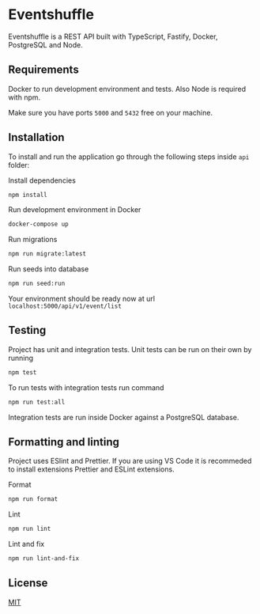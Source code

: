 # Eventshuffle

Eventshuffle is a REST API built with TypeScript, Fastify, Docker, PostgreSQL and Node.

## Requirements

Docker to run development environment and tests. Also Node is required with npm.

Make sure you have ports `5000` and `5432` free on your machine.

## Installation

To install and run the application go through the following steps inside `api` folder:

Install dependencies

```bash
npm install
```

Run development environment in Docker

```bash
docker-compose up
```

Run migrations

```bash
npm run migrate:latest
```

Run seeds into database

```bash
npm run seed:run
```

Your environment should be ready now at url `localhost:5000/api/v1/event/list`

## Testing

Project has unit and integration tests. Unit tests can be run on their own by running

```bash
npm test
```

To run tests with integration tests run command

```bash
npm run test:all
```

Integration tests are run inside Docker against a PostgreSQL database.

## Formatting and linting

Project uses ESlint and Prettier. If you are using VS Code it is recommeded to install extensions Prettier and ESLint extensions.

Format

```bash
npm run format
```

Lint

```bash
npm run lint
```

Lint and fix

```bash
npm run lint-and-fix
```

## License

[MIT](https://choosealicense.com/licenses/mit/)
